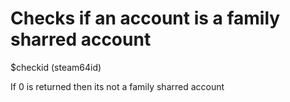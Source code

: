 # Checks if an account is a family sharred account

$checkid (steam64id)

If 0 is returned then its not a family sharred account
